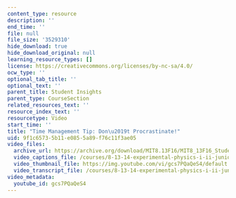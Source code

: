 ```yaml
---
content_type: resource
description: ''
end_time: ''
file: null
file_size: '3529310'
hide_download: true
hide_download_original: null
learning_resource_types: []
license: https://creativecommons.org/licenses/by-nc-sa/4.0/
ocw_type: ''
optional_tab_title: ''
optional_text: ''
parent_title: Student Insights
parent_type: CourseSection
related_resources_text: ''
resource_index_text: ''
resourcetype: Video
start_time: ''
title: "Time Management Tip: Don\u2019t Procrastinate!"
uid: 9f1c6573-5b11-e085-5a89-f76c11f3ae05
video_files:
  archive_url: https://archive.org/download/MIT8.13F16/MIT8_13F16_Students_Time_Management_300k.mp4
  video_captions_file: /courses/8-13-14-experimental-physics-i-ii-junior-lab-fall-2016-spring-2017/42d2e755158b504a91b2adbc1ea91777_gcs7PQaQeS4.vtt
  video_thumbnail_file: https://img.youtube.com/vi/gcs7PQaQeS4/default.jpg
  video_transcript_file: /courses/8-13-14-experimental-physics-i-ii-junior-lab-fall-2016-spring-2017/0987406079c84ab5a598904c3b942d97_gcs7PQaQeS4.pdf
video_metadata:
  youtube_id: gcs7PQaQeS4
---
```

